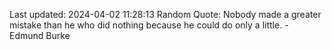 Last updated: 2024-04-02 11:28:13
Random Quote: Nobody made a greater mistake than he who did nothing because he could do only a little. - Edmund Burke